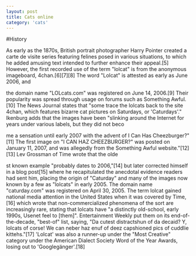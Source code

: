 ```yaml
---
layout: post
title: Cats online
category: 'cats'
---
```


#History

As early as the 1870s, British portrait photographer Harry Pointer created a carte de visite series featuring felines posed in various situations, to which he added amusing text intended to further enhance their appeal.[5]
However, the first recorded use of the term "lolcat" is from the anonymous imageboard, 4chan.[6][7][8] The word "Lolcat" is attested as early as June 2006, and 

the domain name "LOLcats.com" was registered on June 14, 2006.[9] Their popularity was spread through usage on forums such as Something Awful.[10] The News Journal 
states that "some trace the lolcats back to the site 4chan, which features bizarre cat pictures on Saturdays, or 'Caturdays'." Ikenburg adds that the images have been "slinking around the Internet for years under various labels, but they did not beco

me a sensation until early 2007 with the advent of I Can Has Cheezburger?"[11] The first image on "I CAN HAZ CHEEZBURGER?" was posted on January 11, 2007, and was allegedly from the Something Awful website."[12][13] Lev Grossman of Time wrote that the olde

st known example "probably dates to 2006,"[14] but later corrected himself in a blog post[15] where he recapitulated the anecdotal evidence readers had sent him, placing the origin of "Caturday" and many of the images now known by a few as "lolcats" in early 2005. The domain name "caturday.com" was registered on April 30, 2005.
The term lolcat gained national media attention in the United States when it was covered by Time,[16] which wrote that non-commercialized phenomena of the sort 
are increasingly rare, stating that lolcats have "a distinctly old-school, early 1990s, Usenet feel to [them]".
Entertainment Weekly put them on its end-of-the-decade, "best-of" list, saying, "Da cutest distractshun of da decaid? Y, lolcats of corse! We can neber haz enuf of deez capshioned pics of cuddlie kittehs."[17] 'Lolcat' was also a runner-up under the "Most Creative" category under the American Dialect Society Word of the Year Awards, losing out to 'Googlegänger'.[18]